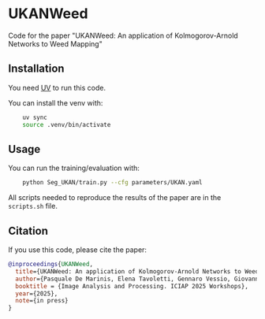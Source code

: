 # UKANWeed

Code for the paper "UKANWeed: An application of Kolmogorov-Arnold Networks to Weed Mapping"

## Installation

You need [UV](https://docs.astral.sh/uv/getting-started/) to run this code.

You can install the venv with:

```bash
    uv sync
    source .venv/bin/activate
```

## Usage
You can run the training/evaluation with:

```bash
    python Seg_UKAN/train.py --cfg parameters/UKAN.yaml
```

All scripts needed to reproduce the results of the paper are in the `scripts.sh` file.

## Citation
If you use this code, please cite the paper:
```bibtex
@inproceedings{UKANWeed,
  title={UKANWeed: An application of Kolmogorov-Arnold Networks to Weed Mapping},
  author={Pasquale De Marinis, Elena Tavoletti, Gennaro Vessio, Giovanna Castellano},
  booktitle = {Image Analysis and Processing. ICIAP 2025 Workshops},
  year={2025},
  note={in press}
}
```

